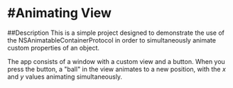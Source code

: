 #Animating View
============

##Description
This is a simple project designed to demonstrate the use of the NSAnimatableContainerProtocol in order to simultaneously animate custom properties of an object.

The app consists of a window with a custom view and a button. When you press the button, a "ball" in the view animates to a new position, with the _x_ and _y_ values animating simultaneously.
